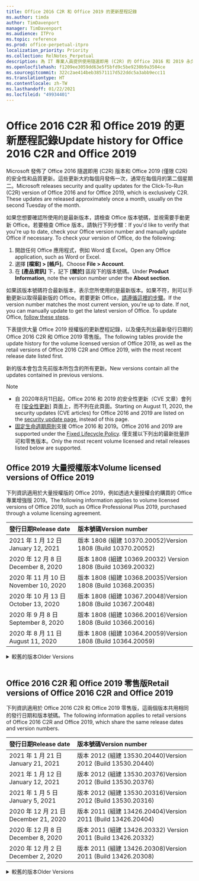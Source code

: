 ```yaml
---
title: Office 2016 C2R 和 Office 2019 的更新歷程記錄
ms.author: timda
author: TimDavenport
manager: TimDavenport
ms.audience: ITPro
ms.topic: reference
ms.prod: office-perpetual-itpro
localization_priority: Priority
ms.collection: RelNotes_Perpetual
description: 為 IT 專業人員提供使用隨選即用 (C2R) 的 Office 2016 和 2019 永久版本的更新歷程記錄
ms.openlocfilehash: f1209ee3059dd63e5f5bfd9c5be9230b9a3504ce
ms.sourcegitcommit: 322c2ae414beb38571117d522ddc5a3abb9ecc11
ms.translationtype: HT
ms.contentlocale: zh-TW
ms.lasthandoff: 01/22/2021
ms.locfileid: "49934401"
---
```

# <a name="update-history-for-office-2016-c2r-and-office-2019"></a><span data-ttu-id="836a1-103">Office 2016 C2R 和 Office 2019 的更新歷程記錄</span><span class="sxs-lookup"><span data-stu-id="836a1-103">Update history for Office 2016 C2R and Office 2019</span></span>

<span data-ttu-id="836a1-p101">Microsoft 發佈了 Office 2016 隨選即用 (C2R) 版本和 Office 2019 (僅限 C2R) 的安全性和品質更新。這些更新大約每個月發佈一次，通常在每個月的第二個星期二。</span><span class="sxs-lookup"><span data-stu-id="836a1-p101">Microsoft releases security and quality updates for the Click-To-Run (C2R) version of Office 2016 and for Office 2019, which is exclusively C2R. These updates are released approximately once a month, usually on the second Tuesday of the month.</span></span>

<span data-ttu-id="836a1-p102">如果您想要確認所使用的是最新版本，請檢查 Office 版本號碼，並視需要手動更新 Office。若要檢查 Office 版本，請執行下列步驟：</span><span class="sxs-lookup"><span data-stu-id="836a1-p102">If you'd like to verify that you're up to date, check your Office version number and manually update Office if necessary. To check your version of Office, do the following:</span></span>

  1.    <span data-ttu-id="836a1-108">開啟任何 Office 應用程式，例如 Word 或 Excel。</span><span class="sxs-lookup"><span data-stu-id="836a1-108">Open any Office application, such as Word or Excel.</span></span>
  2.    <span data-ttu-id="836a1-109">選擇 **[檔案] > [帳戶]**。</span><span class="sxs-lookup"><span data-stu-id="836a1-109">Choose **File > Account**.</span></span>
  3.    <span data-ttu-id="836a1-110">在 **[產品資訊]** 下，記下 **[關於]** 區段下的版本號碼。</span><span class="sxs-lookup"><span data-stu-id="836a1-110">Under **Product Information**, note the version number under the **About section**.</span></span>

<span data-ttu-id="836a1-p103">如果該版本號碼符合最新版本，表示您所使用的是最新版本。如果不符，則可以手動更新以取得最新版的 Office。若要更新 Office，[請遵循這裡的步驟](https://support.office.com/article/2ab296f3-7f03-43a2-8e50-46de917611c5)。</span><span class="sxs-lookup"><span data-stu-id="836a1-p103">If the version number matches the most current version, you're up to date. If not, you can manually update to get the latest version of Office. To update Office, [follow these steps](https://support.office.com/article/2ab296f3-7f03-43a2-8e50-46de917611c5).</span></span>


<span data-ttu-id="836a1-114">下表提供大量 Office 2019 授權版的更新歷程記錄，以及優先列出最新發行日期的 Office 2016 C2R 和 Office 2019 零售版。</span><span class="sxs-lookup"><span data-stu-id="836a1-114">The following tables provide the update history for the volume licensed version of Office 2019, as well as the retail versions of Office 2016 C2R and Office 2019, with the most recent release date listed first.</span></span>

<span data-ttu-id="836a1-115">新的版本會包含先前版本所包含的所有更新。</span><span class="sxs-lookup"><span data-stu-id="836a1-115">New versions contain all the updates contained in previous versions.</span></span>


 > [!NOTE]
> - <span data-ttu-id="836a1-116">自 2020年8月11日起，Office 2016 和 2019 的安全性更新（CVE 文章）會列在 [[安全性更新]](https://docs.microsoft.com/officeupdates/microsoft365-apps-security-updates) 頁面上，而不列在此頁面。</span><span class="sxs-lookup"><span data-stu-id="836a1-116">Starting on August 11, 2020, the security updates (CVE articles) for Office 2016 and 2019 are listed on the [security update page](https://docs.microsoft.com/officeupdates/microsoft365-apps-security-updates), instead of this page.</span></span> 
> - <span data-ttu-id="836a1-117">[固定生命週期原則](https://docs.microsoft.com/lifecycle/policies/fixed)支援 Office 2016 和 2019。</span><span class="sxs-lookup"><span data-stu-id="836a1-117">Office 2016 and 2019 are supported under the [Fixed Lifecycle Policy](https://docs.microsoft.com/lifecycle/policies/fixed).</span></span> <span data-ttu-id="836a1-118">僅支援以下列出的最新批量許可和零售版本。</span><span class="sxs-lookup"><span data-stu-id="836a1-118">Only the most recent volume licensed and retail releases listed below are supported.</span></span>


## <a name="volume-licensed-versions-of-office-2019"></a><span data-ttu-id="836a1-119">Office 2019 大量授權版本</span><span class="sxs-lookup"><span data-stu-id="836a1-119">Volume licensed versions of Office 2019</span></span>
<span data-ttu-id="836a1-120">下列資訊適用於大量授權版的 Office 2019，例如透過大量授權合約購買的 Office 專業增強版 2019。</span><span class="sxs-lookup"><span data-stu-id="836a1-120">The following information applies to volume licensed versions of Office 2019, such as Office Professional Plus 2019, purchased through a volume licensing agreement.</span></span>

[//]: # (DO NOT REMOVE VL TABLE START)


|<span data-ttu-id="836a1-122">**發行日期**</span><span class="sxs-lookup"><span data-stu-id="836a1-122">**Release date**</span></span>|<span data-ttu-id="836a1-123">**版本號碼**</span><span class="sxs-lookup"><span data-stu-id="836a1-123">**Version number**</span></span>|
|:-----|:-----|
|<span data-ttu-id="836a1-124">2021 年 1 月 12 日</span><span class="sxs-lookup"><span data-stu-id="836a1-124">January 12, 2021</span></span>|<span data-ttu-id="836a1-125">版本 1808 (組建 10370.20052)</span><span class="sxs-lookup"><span data-stu-id="836a1-125">Version 1808 (Build 10370.20052)</span></span>|
|<span data-ttu-id="836a1-126">2020 年 12 月 8 日</span><span class="sxs-lookup"><span data-stu-id="836a1-126">December 8, 2020</span></span>|<span data-ttu-id="836a1-127">版本 1808 (組建 10369.20032) </span><span class="sxs-lookup"><span data-stu-id="836a1-127">Version 1808 (Build 10369.20032)</span></span>|
|<span data-ttu-id="836a1-128">2020 年 11 月 10 日</span><span class="sxs-lookup"><span data-stu-id="836a1-128">November 10, 2020</span></span>|<span data-ttu-id="836a1-129">版本 1808 (組建 10368.20035)</span><span class="sxs-lookup"><span data-stu-id="836a1-129">Version 1808 (Build 10368.20035)</span></span>|
|<span data-ttu-id="836a1-130">2020 年 10 月 13 日</span><span class="sxs-lookup"><span data-stu-id="836a1-130">October 13, 2020</span></span>|<span data-ttu-id="836a1-131">版本 1808 (組建 10367.20048)</span><span class="sxs-lookup"><span data-stu-id="836a1-131">Version 1808 (Build 10367.20048)</span></span>|
|<span data-ttu-id="836a1-132">2020 年 9 月 8 日</span><span class="sxs-lookup"><span data-stu-id="836a1-132">September 8, 2020</span></span>|<span data-ttu-id="836a1-133">版本 1808 (組建 10366.20016)</span><span class="sxs-lookup"><span data-stu-id="836a1-133">Version 1808 (Build 10366.20016)</span></span>|
|<span data-ttu-id="836a1-134">2020 年 8 月 11 日</span><span class="sxs-lookup"><span data-stu-id="836a1-134">August 11, 2020</span></span>|<span data-ttu-id="836a1-135">版本 1808 (組建 10364.20059)</span><span class="sxs-lookup"><span data-stu-id="836a1-135">Version 1808 (Build 10364.20059)</span></span>|


[//]: # (DO NOT REMOVE VL TABLE END)

<details>
<summary><span data-ttu-id="836a1-137">較舊的版本</span><span class="sxs-lookup"><span data-stu-id="836a1-137">Older Versions</span></span></summary>
 

[//]: # (DO NOT REMOVE VL OLD TABLE START)


|<span data-ttu-id="836a1-139">**發行日期**</span><span class="sxs-lookup"><span data-stu-id="836a1-139">**Release date**</span></span>|<span data-ttu-id="836a1-140">**版本號碼**</span><span class="sxs-lookup"><span data-stu-id="836a1-140">**Version number**</span></span>|
|:-----|:-----|
|<span data-ttu-id="836a1-141">2020 年 7 月 14 日</span><span class="sxs-lookup"><span data-stu-id="836a1-141">July 14, 2020</span></span>   |<span data-ttu-id="836a1-142">版本 1808 (組建 10363.20015)</span><span class="sxs-lookup"><span data-stu-id="836a1-142">Version 1808 (Build 10363.20015)</span></span>  |
|<span data-ttu-id="836a1-143">2020 年 6 月 9 日</span><span class="sxs-lookup"><span data-stu-id="836a1-143">June 9, 2020</span></span>   |<span data-ttu-id="836a1-144">版本 1808 (組建 10361.20002)</span><span class="sxs-lookup"><span data-stu-id="836a1-144">Version 1808 (Build 10361.20002)</span></span>  |
|<span data-ttu-id="836a1-145">2020 年 5 月 12 日</span><span class="sxs-lookup"><span data-stu-id="836a1-145">May 12, 2020</span></span>   |<span data-ttu-id="836a1-146">版本 1808 (組建 10359.20023)</span><span class="sxs-lookup"><span data-stu-id="836a1-146">Version 1808 (Build 10359.20023)</span></span>  |
|<span data-ttu-id="836a1-147">2020 年 4 月 14 日</span><span class="sxs-lookup"><span data-stu-id="836a1-147">April 14, 2020</span></span>   |<span data-ttu-id="836a1-148">版本 1808 (組建 10358.20061)</span><span class="sxs-lookup"><span data-stu-id="836a1-148">Version 1808 (Build 10358.20061)</span></span>  |
|<span data-ttu-id="836a1-149">2020 年 3 月 10 日</span><span class="sxs-lookup"><span data-stu-id="836a1-149">March 10, 2020</span></span>   |<span data-ttu-id="836a1-150">版本 1808 (組建 10357.20081)</span><span class="sxs-lookup"><span data-stu-id="836a1-150">Version 1808 (Build 10357.20081)</span></span>  |
|<span data-ttu-id="836a1-151">2020 年 2 月 11 日</span><span class="sxs-lookup"><span data-stu-id="836a1-151">February 11, 2020</span></span>   |<span data-ttu-id="836a1-152">版本 1808 (組建 10356.20006)</span><span class="sxs-lookup"><span data-stu-id="836a1-152">Version 1808 (Build 10356.20006)</span></span>  |


[//]: # (DO NOT REMOVE VL OLD TABLE END)

</details>


<br/>

## <a name="retail-versions-of-office-2016-c2r-and-office-2019"></a><span data-ttu-id="836a1-154">Office 2016 C2R 和 Office 2019 零售版</span><span class="sxs-lookup"><span data-stu-id="836a1-154">Retail versions of Office 2016 C2R and Office 2019</span></span>
<span data-ttu-id="836a1-155">下列資訊適用於 Office 2016 C2R 和 Office 2019 零售版，這兩個版本共用相同的發行日期和版本號碼。</span><span class="sxs-lookup"><span data-stu-id="836a1-155">The following information applies to retail versions of Office 2016 C2R and Office 2019, which share the same release dates and version numbers.</span></span>

[//]: # (DO NOT REMOVE RETAIL TABLE START)


|<span data-ttu-id="836a1-157">**發行日期**</span><span class="sxs-lookup"><span data-stu-id="836a1-157">**Release date**</span></span>|<span data-ttu-id="836a1-158">**版本號碼**</span><span class="sxs-lookup"><span data-stu-id="836a1-158">**Version number**</span></span>|
|:-----|:-----|
|<span data-ttu-id="836a1-159">2021 年 1 月 21 日</span><span class="sxs-lookup"><span data-stu-id="836a1-159">January 21, 2021</span></span>|<span data-ttu-id="836a1-160">版本 2012 (組建 13530.20440)</span><span class="sxs-lookup"><span data-stu-id="836a1-160">Version 2012 (Build 13530.20440)</span></span>|
|<span data-ttu-id="836a1-161">2021 年 1 月 12 日</span><span class="sxs-lookup"><span data-stu-id="836a1-161">January 12, 2021</span></span>|<span data-ttu-id="836a1-162">版本 2012 (組建 13530.20376)</span><span class="sxs-lookup"><span data-stu-id="836a1-162">Version 2012 (Build 13530.20376)</span></span>|
|<span data-ttu-id="836a1-163">2021 年 1 月 5 日</span><span class="sxs-lookup"><span data-stu-id="836a1-163">January 5, 2021</span></span>|<span data-ttu-id="836a1-164">版本 2012 (組建 13530.20316)</span><span class="sxs-lookup"><span data-stu-id="836a1-164">Version 2012 (Build 13530.20316)</span></span>|
|<span data-ttu-id="836a1-165">2020 年 12 月 21 日</span><span class="sxs-lookup"><span data-stu-id="836a1-165">December 21, 2020</span></span>|<span data-ttu-id="836a1-166">版本 2011 (組建 13426.20404)</span><span class="sxs-lookup"><span data-stu-id="836a1-166">Version 2011 (Build 13426.20404)</span></span>|
|<span data-ttu-id="836a1-167">2020 年 12 月 8 日</span><span class="sxs-lookup"><span data-stu-id="836a1-167">December 8, 2020</span></span>|<span data-ttu-id="836a1-168">版本 2011 (組建 13426.20332) </span><span class="sxs-lookup"><span data-stu-id="836a1-168">Version 2011 (Build 13426.20332)</span></span>|
|<span data-ttu-id="836a1-169">2020 年 12 月 2 日</span><span class="sxs-lookup"><span data-stu-id="836a1-169">December 2, 2020</span></span>|<span data-ttu-id="836a1-170">版本 2011 (組建 13426.20308)</span><span class="sxs-lookup"><span data-stu-id="836a1-170">Version 2011 (Build 13426.20308)</span></span>|


[//]: # (DO NOT REMOVE RETAIL TABLE END)

<details>
<summary><span data-ttu-id="836a1-172">較舊的版本</span><span class="sxs-lookup"><span data-stu-id="836a1-172">Older Versions</span></span></summary>
 

[//]: # (DO NOT REMOVE RETAIL OLD TABLE START)


|<span data-ttu-id="836a1-174">**發行日期**</span><span class="sxs-lookup"><span data-stu-id="836a1-174">**Release date**</span></span>|<span data-ttu-id="836a1-175">**版本號碼**</span><span class="sxs-lookup"><span data-stu-id="836a1-175">**Version number**</span></span>|
|:-----|:-----|
|<span data-ttu-id="836a1-176">2020 年 11 月 30 日</span><span class="sxs-lookup"><span data-stu-id="836a1-176">November 30, 2020</span></span>|<span data-ttu-id="836a1-177">版本 2011 (組建 13426.20294)</span><span class="sxs-lookup"><span data-stu-id="836a1-177">Version 2011 (Build 13426.20294)</span></span>|
|<span data-ttu-id="836a1-178">2020 年 11 月 23 日</span><span class="sxs-lookup"><span data-stu-id="836a1-178">November 23, 2020</span></span>|<span data-ttu-id="836a1-179">版本 2011 (組建 13426.20274)</span><span class="sxs-lookup"><span data-stu-id="836a1-179">Version 2011 (Build 13426.20274)</span></span>|
|<span data-ttu-id="836a1-180">2020 年 11 月 17 日</span><span class="sxs-lookup"><span data-stu-id="836a1-180">November 17, 2020</span></span>|<span data-ttu-id="836a1-181">版本 2010 (組建 13328.20408)</span><span class="sxs-lookup"><span data-stu-id="836a1-181">Version 2010 (Build 13328.20408)</span></span>|
|<span data-ttu-id="836a1-182">2020 年 11 月 10 日</span><span class="sxs-lookup"><span data-stu-id="836a1-182">November 10, 2020</span></span>|<span data-ttu-id="836a1-183">版本 2010 (組建 13328.20356)</span><span class="sxs-lookup"><span data-stu-id="836a1-183">Version 2010 (Build 13328.20356)</span></span>|
|<span data-ttu-id="836a1-184">2020 年 10 月 27 日</span><span class="sxs-lookup"><span data-stu-id="836a1-184">October 27, 2020</span></span>|<span data-ttu-id="836a1-185">版本 2010 (組建 13328.20292)</span><span class="sxs-lookup"><span data-stu-id="836a1-185">Version 2010 (Build 13328.20292)</span></span>|
|<span data-ttu-id="836a1-186">2020 年 10 月 21 日</span><span class="sxs-lookup"><span data-stu-id="836a1-186">October 21, 2020</span></span>|<span data-ttu-id="836a1-187">版本 2009 (組建 13231.20418)</span><span class="sxs-lookup"><span data-stu-id="836a1-187">Version 2009 (Build 13231.20418)</span></span>|
|<span data-ttu-id="836a1-188">2020 年 10 月 13 日</span><span class="sxs-lookup"><span data-stu-id="836a1-188">October 13, 2020</span></span>|<span data-ttu-id="836a1-189">版本 2009 (組建 13231.20390)</span><span class="sxs-lookup"><span data-stu-id="836a1-189">Version 2009 (Build 13231.20390)</span></span>|
|<span data-ttu-id="836a1-190">2020 年 10 月 8 日</span><span class="sxs-lookup"><span data-stu-id="836a1-190">October 8, 2020</span></span>|<span data-ttu-id="836a1-191">版本 2009 (組建 13231.20368)</span><span class="sxs-lookup"><span data-stu-id="836a1-191">Version 2009 (Build 13231.20368)</span></span>|
|<span data-ttu-id="836a1-192">2020 年 9 月 28 日</span><span class="sxs-lookup"><span data-stu-id="836a1-192">September 28, 2020</span></span>|<span data-ttu-id="836a1-193">版本 2009 (組建 13231.20262)</span><span class="sxs-lookup"><span data-stu-id="836a1-193">Version 2009 (Build 13231.20262)</span></span>|
|<span data-ttu-id="836a1-194">2020 年 9 月 22 日</span><span class="sxs-lookup"><span data-stu-id="836a1-194">September 22, 2020</span></span>|<span data-ttu-id="836a1-195">版本 2008 (組建 13127.20508)</span><span class="sxs-lookup"><span data-stu-id="836a1-195">Version 2008 (Build 13127.20508)</span></span>|
|<span data-ttu-id="836a1-196">2020 年 9 月 9 日</span><span class="sxs-lookup"><span data-stu-id="836a1-196">September 9, 2020</span></span>|<span data-ttu-id="836a1-197">版本 2008 (組建 13127.20408)</span><span class="sxs-lookup"><span data-stu-id="836a1-197">Version 2008 (Build 13127.20408)</span></span>|
|<span data-ttu-id="836a1-198">2020 年 8 月 31 日</span><span class="sxs-lookup"><span data-stu-id="836a1-198">August 31, 2020</span></span>|<span data-ttu-id="836a1-199">版本 2008 (組建 13127.20296)</span><span class="sxs-lookup"><span data-stu-id="836a1-199">Version 2008 (Build 13127.20296)</span></span>|
|<span data-ttu-id="836a1-200">2020 年 8 月 25 日</span><span class="sxs-lookup"><span data-stu-id="836a1-200">August 25, 2020</span></span>|<span data-ttu-id="836a1-201">版本 2007 (組建 13029.20460)</span><span class="sxs-lookup"><span data-stu-id="836a1-201">Version 2007 (Build 13029.20460)</span></span>|
|<span data-ttu-id="836a1-202">2020 年 8 月 11 日</span><span class="sxs-lookup"><span data-stu-id="836a1-202">August 11, 2020</span></span>|<span data-ttu-id="836a1-203">版本 2007 (組建 13029.20344)</span><span class="sxs-lookup"><span data-stu-id="836a1-203">Version 2007 (Build 13029.20344)</span></span>|
|<span data-ttu-id="836a1-204">2020 年 7 月 30 日</span><span class="sxs-lookup"><span data-stu-id="836a1-204">July 30, 2020</span></span>|<span data-ttu-id="836a1-205">版本 2007 (組建 13029.20308)</span><span class="sxs-lookup"><span data-stu-id="836a1-205">Version 2007 (Build 13029.20308)</span></span>  |
|<span data-ttu-id="836a1-206">2020 年 7 月 28 日</span><span class="sxs-lookup"><span data-stu-id="836a1-206">July 28, 2020</span></span>|<span data-ttu-id="836a1-207">版本 2006 (組建 13001.20498)</span><span class="sxs-lookup"><span data-stu-id="836a1-207">Version 2006 (Build 13001.20498)</span></span>  |
|<span data-ttu-id="836a1-208">2020 年 7 月 14 日</span><span class="sxs-lookup"><span data-stu-id="836a1-208">July 14, 2020</span></span>|<span data-ttu-id="836a1-209">版本 2006 (組建13001.20384)</span><span class="sxs-lookup"><span data-stu-id="836a1-209">Version 2006 (Build 13001.20384)</span></span>  |
|<span data-ttu-id="836a1-210">2020 年 6 月 30 日</span><span class="sxs-lookup"><span data-stu-id="836a1-210">June 30, 2020</span></span>|<span data-ttu-id="836a1-211">版本 2006 (組建 13001.20266)</span><span class="sxs-lookup"><span data-stu-id="836a1-211">Version 2006 (Build 13001.20266)</span></span>  |
|<span data-ttu-id="836a1-212">2020 年 6 月 24 日</span><span class="sxs-lookup"><span data-stu-id="836a1-212">June 24, 2020</span></span>|<span data-ttu-id="836a1-213">版本 2005 (組建 12827.20470)</span><span class="sxs-lookup"><span data-stu-id="836a1-213">Version 2005 (Build 12827.20470)</span></span>  |
|<span data-ttu-id="836a1-214">2020 年 6 月 9 日</span><span class="sxs-lookup"><span data-stu-id="836a1-214">June 9, 2020</span></span>|<span data-ttu-id="836a1-215">版本 2005 (組建 12827.20336)</span><span class="sxs-lookup"><span data-stu-id="836a1-215">Version 2005 (Build 12827.20336)</span></span>  |
|<span data-ttu-id="836a1-216">2020 年 6 月 2 日</span><span class="sxs-lookup"><span data-stu-id="836a1-216">June 2, 2020</span></span>|<span data-ttu-id="836a1-217">版本 2005 (組建 12827.20268)</span><span class="sxs-lookup"><span data-stu-id="836a1-217">Version 2005 (Build 12827.20268)</span></span>  |
|<span data-ttu-id="836a1-218">2020 年 5 月 21 日</span><span class="sxs-lookup"><span data-stu-id="836a1-218">May 21, 2020</span></span>|<span data-ttu-id="836a1-219">版本 2004 (組建 12730.20352)</span><span class="sxs-lookup"><span data-stu-id="836a1-219">Version 2004 (Build 12730.20352)</span></span>  |
|<span data-ttu-id="836a1-220">2020 年 5 月 12 日</span><span class="sxs-lookup"><span data-stu-id="836a1-220">May 12, 2020</span></span>|<span data-ttu-id="836a1-221">版本 2004 (組建 12730.20270)</span><span class="sxs-lookup"><span data-stu-id="836a1-221">Version 2004 (Build 12730.20270)</span></span>  |
|<span data-ttu-id="836a1-222">2020 年 5 月 4 日</span><span class="sxs-lookup"><span data-stu-id="836a1-222">May 4, 2020</span></span>|<span data-ttu-id="836a1-223">版本 2004 (組建 12730.20250)</span><span class="sxs-lookup"><span data-stu-id="836a1-223">Version 2004 (Build 12730.20250)</span></span>  |
|<span data-ttu-id="836a1-224">2020 年 4 月 29 日</span><span class="sxs-lookup"><span data-stu-id="836a1-224">April 29, 2020</span></span>|<span data-ttu-id="836a1-225">版本 2004 (組建 12730.20236)</span><span class="sxs-lookup"><span data-stu-id="836a1-225">Version 2004 (Build 12730.20236)</span></span>  |
|<span data-ttu-id="836a1-226">2020 年 4 月 15 日</span><span class="sxs-lookup"><span data-stu-id="836a1-226">April 15, 2020</span></span>|<span data-ttu-id="836a1-227">版本 2003 (組建 12624.20466)</span><span class="sxs-lookup"><span data-stu-id="836a1-227">Version 2003 (Build 12624.20466)</span></span>  |
|<span data-ttu-id="836a1-228">2020 年 4 月 14 日</span><span class="sxs-lookup"><span data-stu-id="836a1-228">April 14, 2020</span></span>|<span data-ttu-id="836a1-229">版本 2003 (組建 12624.20442)</span><span class="sxs-lookup"><span data-stu-id="836a1-229">Version 2003 (Build 12624.20442)</span></span>  |
|<span data-ttu-id="836a1-230">2020 年 3 月 31 日</span><span class="sxs-lookup"><span data-stu-id="836a1-230">March 31, 2020</span></span>|<span data-ttu-id="836a1-231">版本 2003 (組建 12624.20382)</span><span class="sxs-lookup"><span data-stu-id="836a1-231">Version 2003 (Build 12624.20382)</span></span>  |
|<span data-ttu-id="836a1-232">2020 年 3 月 25 日</span><span class="sxs-lookup"><span data-stu-id="836a1-232">March 25, 2020</span></span>|<span data-ttu-id="836a1-233">版本 2003 (組建 12624.20320)</span><span class="sxs-lookup"><span data-stu-id="836a1-233">Version 2003 (Build 12624.20320)</span></span>  |
|<span data-ttu-id="836a1-234">2020 年 3 月 10 日</span><span class="sxs-lookup"><span data-stu-id="836a1-234">March 10, 2020</span></span>|<span data-ttu-id="836a1-235">版本 2002 (組建 12527.20278)</span><span class="sxs-lookup"><span data-stu-id="836a1-235">Version 2002 (Build 12527.20278)</span></span>  |
|<span data-ttu-id="836a1-236">2020 年 3 月 1 日</span><span class="sxs-lookup"><span data-stu-id="836a1-236">March 1, 2020</span></span>   |<span data-ttu-id="836a1-237">版本 2002 (組建 12527.20242)</span><span class="sxs-lookup"><span data-stu-id="836a1-237">Version 2002 (Build 12527.20242)</span></span>  |


[//]: # (DO NOT REMOVE RETAIL OLD TABLE END)


</details>






